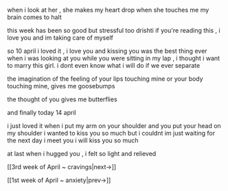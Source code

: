 
when i look at her , she makes my heart drop 
when she touches me my brain comes to halt

this week has been so good but stressful too
drishti if you're reading this , i love you and im taking care of myself

so 10 april 
i loved it , i love you and kissing you was the best thing ever
when i was looking at you while you were sitting in my lap , i thought i want to marry this girl.
i dont even know what i will do if we ever separate

the imagination of the feeling of your lips touching mine or your body touching mine, gives me goosebumps

the thought of you gives me butterflies

and finally today 14 april

i just loved it when i put my arm on your shoulder and you put your head on my shoulder
i wanted to kiss you so much but i couldnt 
im just waiting for the next day i meet you i will kiss you so much

at last when i hugged you , i felt so light and relieved

[[3rd week of April ~ cravings|next->]]

[[1st week of April ~ anxiety|prev->]]